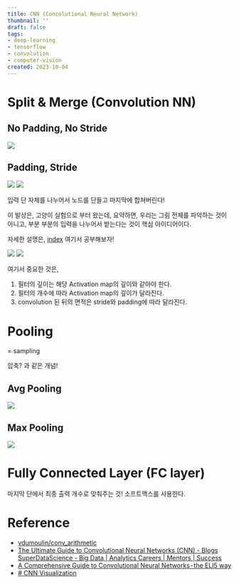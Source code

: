 ```yaml
---
title: CNN (Concolutional Neural Network)
thumbnail: ''
draft: false
tags:
- deep-learning
- tensorflow
- convolution
- computer-vision
created: 2023-10-04
---
```


# Split & Merge (Convolution NN)

## No Padding, No Stride

![](no_padding_no_strides.gif)

## Padding, Stride

![](Pasted%20image%2020231004141153.png)
![](Pasted%20image%2020231004141201.png)

입력 단 자체를 나누어서 노드를 단들고 마지막에 합쳐버린다!

이 발상은, 고양이 실험으로 부터 왔는데, 요약하면, 우리는 그림 전체를 파악하는 것이 아니고, 부분 부분의 입력을 나누어서 받는다는 것이 핵심 아이디어이다.

자세한 설명은, [index](Computer%20Science/Artificial%20Intelligence/Deep%20Learning/CNN%20by%20Andrew%20ng/index.md) 여기서 공부해보자!

![](_2019-07-21__11.43.07.png)
![](_2019-07-21__11.47.06.png)

여기서 중요한 것은, 

1. 필터의 깊이는 해당 Activation map의 깊이와 같아야 한다.
1. 필터의 개수에 따라 Activation map의 깊이가 달라진다.
1. convolution 된 뒤의 면적은 stride와 padding에 따라 달라진다.

# Pooling

= sampling

압축? 과 같은 개념!

## Avg Pooling

![](1_uoWYsCV5vBU8SHFPAPao-w.gif)

## Max Pooling

![](Pasted%20image%2020231004140637.png)

# Fully Connected Layer (FC layer)

마지막 단에서 최종 출력 개수로 맞춰주는 것! 소프트맥스를 사용한다.

# Reference

* [vdumoulin/conv_arithmetic](https://github.com/vdumoulin/conv_arithmetic)
* [The Ultimate Guide to Convolutional Neural Networks (CNN) - Blogs SuperDataScience - Big Data | Analytics Careers | Mentors | Success](https://www.superdatascience.com/the-ultimate-guide-to-convolutional-neural-networks-cnn/)
* [A Comprehensive Guide to Convolutional Neural Networks - the ELI5 way](https://towardsdatascience.com/a-comprehensive-guide-to-convolutional-neural-networks-the-eli5-way-3bd2b1164a53)
* [\# CNN Visualization](http://cs.stanford.edu/people/karpathy/convnetjs/demo/cifar10.html)
